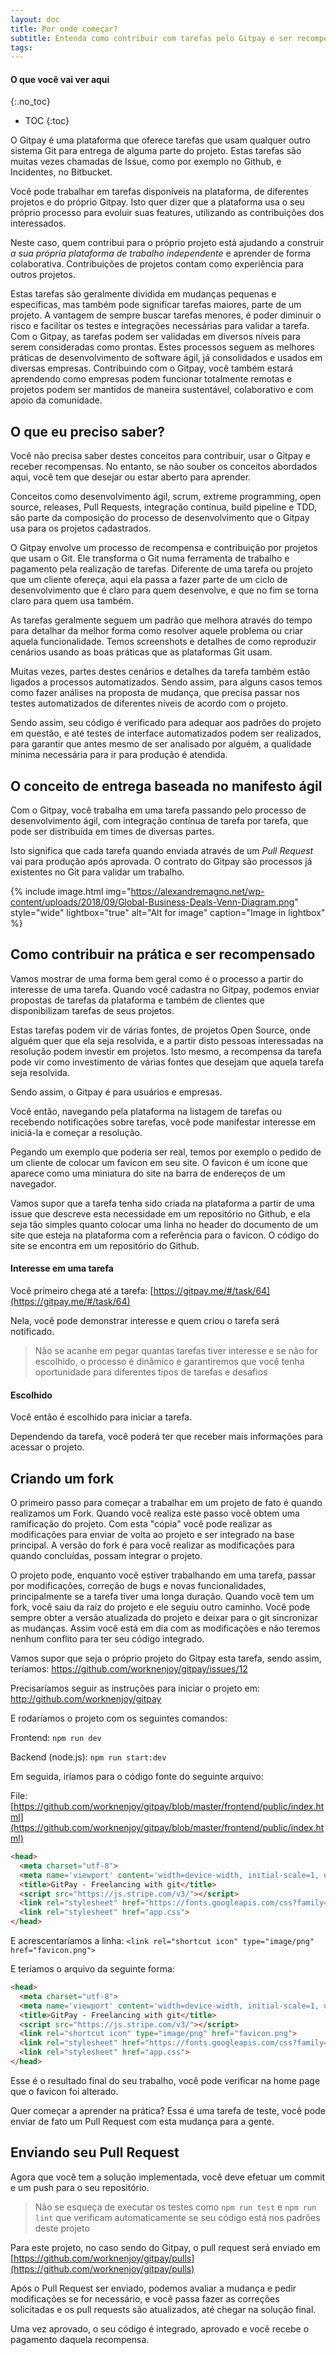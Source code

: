 ```yaml
---
layout: doc
title: Por onde começar?
subtitle: Entenda como contribuir com tarefas pelo Gitpay e ser recompensado
tags:
---
```


#### O que você vai ver aqui
{:.no_toc}
* TOC
{:toc}

O Gitpay é uma plataforma que oferece tarefas que usam qualquer outro sistema Git para entrega de alguma parte do projeto. Estas tarefas são muitas vezes chamadas de Issue, como por exemplo no Github, e Incidentes, no Bitbucket.

Você pode trabalhar em tarefas disponíveis na plataforma, de diferentes projetos e do próprio Gitpay. Isto quer dizer que a plataforma usa o seu próprio processo para evoluir suas features, utilizando as contribuições dos interessados.

Neste caso, quem contribui para o próprio projeto está ajudando a construir *a sua própria plataforma de trabalho independente* e aprender de forma colaborativa. Contribuições de projetos contam como experiência para outros projetos.

Estas tarefas são geralmente dividida em mudanças pequenas e específicas, mas também pode significar tarefas maiores, parte de um projeto. A vantagem de sempre buscar tarefas menores, é poder diminuir o risco e facilitar os testes e integrações necessárias para validar a tarefa.
Com o Gitpay, as tarefas podem ser validadas em diversos níveis para serem consideradas como prontas. Estes processos seguem as melhores práticas de desenvolvimento de software ágil, já consolidados e usados em diversas empresas. Contribuindo com o Gitpay, você também estará aprendendo como empresas podem funcionar totalmente remotas e projetos podem ser mantidos de maneira sustentável, colaborativo e com apoio da comunidade. 

## O que eu preciso saber?
Você não precisa saber destes conceitos para contribuir, usar o Gitpay e receber recompensas. No entanto, se não souber os conceitos abordados aqui, você tem que desejar ou estar aberto para aprender.

Conceitos como desenvolvimento ágil, scrum, extreme programming, open source, releases, Pull Requests, integração contínua, build pipeline e TDD, são parte da composição do processo de desenvolvimento que o Gitpay usa para os projetos cadastrados.

O Gitpay envolve um processo de recompensa e contribuição por projetos que usam o Git. Ele transforma o Git numa ferramenta de trabalho e pagamento pela realização de tarefas. Diferente de uma tarefa ou projeto que um cliente ofereça, aqui ela passa a fazer parte de um ciclo de desenvolvimento que é claro para quem desenvolve, e que no fim se torna claro para quem usa também.

As tarefas geralmente seguem um padrão que melhora através do tempo para detalhar da melhor forma como resolver aquele problema ou criar aquela funcionalidade. Temos screenshots e detalhes de como reproduzir cenários usando as boas práticas que as plataformas Git usam.

Muitas vezes, partes destes cenários e detalhes da tarefa também estão ligados a processos automatizados. Sendo assim, para alguns casos temos como fazer análises na proposta de mudança, que precisa passar nos testes automatizados de diferentes níveis de acordo com o projeto.

Sendo assim, seu código é verificado para adequar aos padrões do projeto em questão, e até testes de interface automatizados podem ser realizados, para garantir que antes mesmo de ser analisado por alguém, a qualidade mínima necessária para ir para produção é atendida.

## O conceito de entrega baseada no manifesto ágil

Com o Gitpay, você trabalha em uma tarefa passando pelo processo de desenvolvimento ágil, com integração contínua de tarefa por tarefa, que pode ser distribuída em times de diversas partes.

Isto significa que cada tarefa quando enviada através de um *Pull Request* vai para produção após aprovada. O contrato do Gitpay são processos já existentes no Git para validar um trabalho. 

{% include image.html img="https://alexandremagno.net/wp-content/uploads/2018/09/Global-Business-Deals-Venn-Diagram.png" style="wide" lightbox="true" alt="Alt for image" caption="Image in lightbox" %}

## Como contribuir na prática e ser recompensado
Vamos mostrar de uma forma bem geral como é o processo a partir do interesse de uma tarefa. Quando você cadastra no Gitpay, podemos enviar propostas de tarefas da plataforma e também de clientes que disponibilizam tarefas de seus projetos.

Estas tarefas podem vir de várias fontes, de projetos Open Source, onde alguém quer que ela seja resolvida, e a partir disto pessoas interessadas na resolução podem investir em projetos. Isto mesmo, a recompensa da tarefa pode vir como investimento de várias fontes que desejam que aquela tarefa seja resolvida.

Sendo assim, o Gitpay é para usuários e empresas.

Você então, navegando pela plataforma na listagem de tarefas ou recebendo notificações sobre tarefas, você pode manifestar interesse em iniciá-la e começar a resolução.

Pegando um exemplo que poderia ser real, temos por exemplo o pedido de um cliente de colocar um favicon em seu site. O favicon é um ícone que aparece como uma miniatura do site na barra de endereços de um navegador.

Vamos supor que a tarefa tenha sido criada na plataforma a partir de uma issue que descreve esta necessidade em um repositório no Github, e ela seja tão simples quanto colocar uma linha no header do documento de um site que esteja na plataforma com a referência para o favicon. O código do site se encontra em um repositório do Github.

#### Interesse em uma tarefa

Você primeiro chega até a tarefa: [https://gitpay.me/#/task/64](https://gitpay.me/#/task/64)

Nela, você pode demonstrar interesse e quem criou o tarefa será notificado.

> Não se acanhe em pegar quantas tarefas tiver interesse e se não for escolhido, o processo é dinâmico e garantiremos que você tenha oportunidade para diferentes tipos de tarefas e desafios

#### Escolhido

Você então é escolhido para iniciar a tarefa.

Dependendo da tarefa, você poderá ter que receber mais informações para acessar o projeto.

## Criando um fork

O primeiro passo para começar a trabalhar em um projeto de fato é quando realizamos um Fork. Quando você realiza este passo você obtem uma ramificação do projeto. Com esta "cópia" você pode realizar as modificações para enviar de volta ao projeto e ser integrado na base principal.
A versão do fork é para você realizar as modificações para quando concluídas, possam integrar o projeto.

O projeto pode, enquanto você estiver trabalhando em uma tarefa, passar por modificações, correção de bugs e novas funcionalidades, principalmente se a tarefa tiver uma longa duração. Quando você tem um fork, você saiu da raíz do projeto e ele seguiu outro caminho.
Você pode sempre obter a versão atualizada do projeto e deixar para o git sincronizar as mudanças. Assim você está em dia com as modificações e não teremos nenhum conflito para ter seu código integrado.

Vamos supor que seja o próprio projeto do Gitpay esta tarefa, sendo assim, teríamos: https://github.com/worknenjoy/gitpay/issues/12

Precisaríamos seguir as instruções para iniciar o projeto em: http://github.com/worknenjoy/gitpay

E rodaríamos o projeto com os seguintes comandos:

Frontend: `npm run dev`

Backend (node.js): `npm run start:dev`

Em seguida, iríamos para o código fonte do seguinte arquivo:

File: [https://github.com/worknenjoy/gitpay/blob/master/frontend/public/index.html](https://github.com/worknenjoy/gitpay/blob/master/frontend/public/index.html)
```html
<head>
  <meta charset="utf-8">
  <meta name='viewport' content='width=device-width, initial-scale=1, user-scalable=no' />
  <title>GitPay - Freelancing with git</title>
  <script src="https://js.stripe.com/v3/"></script>
  <link rel="stylesheet" href="https://fonts.googleapis.com/css?family=Roboto:300,400,500">
  <link rel="stylesheet" href="app.css">
</head>
```

E acrescentaríamos a linha: `<link rel="shortcut icon" type="image/png" href="favicon.png">`

E teríamos o arquivo da seguinte forma:

```html
<head>
  <meta charset="utf-8">
  <meta name='viewport' content='width=device-width, initial-scale=1, user-scalable=no' />
  <title>GitPay - Freelancing with git</title>
  <script src="https://js.stripe.com/v3/"></script>
  <link rel="shortcut icon" type="image/png" href="favicon.png">
  <link rel="stylesheet" href="https://fonts.googleapis.com/css?family=Roboto:300,400,500">
  <link rel="stylesheet" href="app.css">
</head>
```

Esse é o resultado final do seu trabalho, você pode verificar na home page que o favicon foi alterado.

Quer começar a aprender na prática? Essa é uma tarefa de teste, você pode enviar de fato um Pull Request com esta mudança para a gente.


## Enviando seu Pull Request
Agora que você tem a solução implementada, você deve efetuar um commit e um push para o seu repositório.

> Não se esqueça de executar os testes como `npm run test` e `npm run lint` que verificam automaticamente se seu código está nos padrões deste projeto


Para este projeto, no caso sendo do Gitpay, o pull request será enviado em [https://github.com/worknenjoy/gitpay/pulls](https://github.com/worknenjoy/gitpay/pulls)

Após o Pull Request ser enviado, podemos avaliar a mudança e pedir modificações se for necessário, e você passa fazer as correções solicitadas e os pull requests são atualizados, até chegar na solução final.

Uma vez aprovado, o seu código é integrado, aprovado e você recebe o pagamento daquela recompensa.

